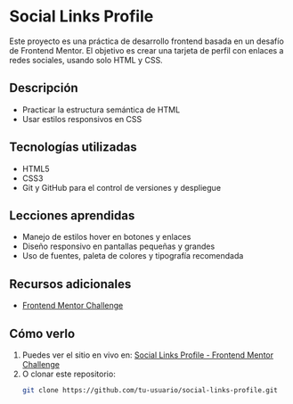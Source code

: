 # Social Links Profile

Este proyecto es una práctica de desarrollo frontend basada en un desafío de Frontend Mentor. El objetivo es crear una tarjeta de perfil con enlaces a redes sociales, usando solo HTML y CSS.

## Descripción
- Practicar la estructura semántica de HTML
- Usar estilos responsivos en CSS

## Tecnologías utilizadas
- HTML5
- CSS3
- Git y GitHub para el control de versiones y despliegue

## Lecciones aprendidas
- Manejo de estilos hover en botones y enlaces
- Diseño responsivo en pantallas pequeñas y grandes
- Uso de fuentes, paleta de colores y tipografía recomendada

## Recursos adicionales
- [Frontend Mentor Challenge](https://www.frontendmentor.io/challenges/social-links-profile-UG32l9m6dQ)

## Cómo verlo
1. Puedes ver el sitio en vivo en: [Social Links Profile - Frontend Mentor Challenge](https://juniorgodoyortega.github.io/social-links-profile/)
2. O clonar este repositorio:
   ```bash
   git clone https://github.com/tu-usuario/social-links-profile.git
